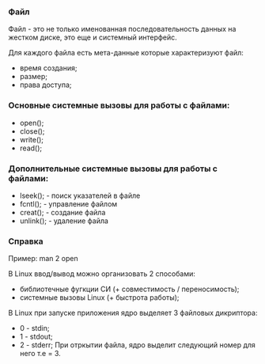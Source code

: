 ### Файл

Файл - это не только именованная последовательность данных на жестком
диске, это еще и системный интерфейс.

Для каждого файла есть мета-данные которые характеризуют файл:
- время создания;
- размер;
- права доступа;

### Основные системные вызовы для работы с файлами:
- open();
- close();
- write();
- read();

### Дополнительные системные вызовы для работы с файлами:
- lseek(); - поиск указателей в файле
- fcntl(); - управление файлом
- creat(); - создание файла
- unlink(); - удаление файла

### Справка
Пример: man 2 open

В Linux ввод/вывод можно организовать 2 способами:
- библиотечные фугкции СИ (+ совместимость / переносимость);
- системные вызовы Linux (+ быстрота работы);

В Linux при запуске приложения ядро выделяет 3 файловых дикриптора:
- 0 - stdin;
- 1 - stdout;
- 2 - stderr;
При отркытии файла, ядро выделит следующий номер для него т.е = 3.

